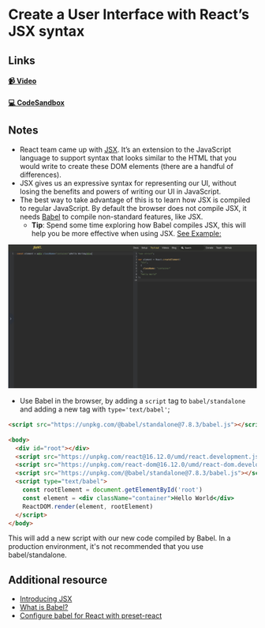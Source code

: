 # Create a User Interface with React’s JSX syntax

## Links

#### [📹 Video]()

#### [💻 CodeSandbox](https://codesandbox.io/s/github/kentcdodds/beginners-guide-to-react/tree/codesandbox/03-jsx?from-embed)

## Notes

- React team came up with [JSX](https://reactjs.org/docs/introducing-jsx.html). It’s an extension to the JavaScript language to support syntax that looks similar to the HTML that you would write to create these DOM elements (there are a handful of differences).
- JSX gives us an expressive syntax for representing our UI, without losing the benefits and powers of writing our UI in JavaScript.
- The best way to take advantage of this is to learn how JSX is compiled to regular JavaScript. By default the browser does not compile JSX, it needs [Babel](https://babeljs.io) to compile non-standard features, like JSX.
  - **Tip**: Spend some time exploring how Babel compiles JSX, this will help you be more effective when using JSX. [See Example:](https://babeljs.io/repl#?browsers=&build=&builtIns=false&spec=false&loose=false&code_lz=ATDGHsDsGcBdgKYBsEFsGXgXmAHgCYCWAbmEgIbTQBy56WARBJuYZAgE4MB8AEsknDAA6uA5J8uAPRFi3IA&debug=false&forceAllTransforms=false&shippedProposals=false&circleciRepo=&evaluate=false&fileSize=false&timeTravel=false&sourceType=module&lineWrap=false&presets=es2015%2Creact%2Cstage-2&prettier=true&targets=&version=7.8.7&externalPlugins=)

![](./images/babel.png)

- Use Babel in the browser, by adding a `script` tag to `babel/standalone` and adding a new tag with `type='text/babel'`;

```html
<script src="https://unpkg.com/@babel/standalone@7.8.3/babel.js"></script>
```

```html
<body>
  <div id="root"></div>
  <script src="https://unpkg.com/react@16.12.0/umd/react.development.js"></script>
  <script src="https://unpkg.com/react-dom@16.12.0/umd/react-dom.development.js"></script>
  <script src="https://unpkg.com/@babel/standalone@7.8.3/babel.js"></script>
  <script type="text/babel">
    const rootElement = document.getElementById('root')
    const element = <div className="container">Hello World</div>
    ReactDOM.render(element, rootElement)
  </script>
</body>
```

This will add a new script with our new code compiled by Babel. In a production environment, it's not recommended that you use babel/standalone.

## Additional resource
- [Introducing JSX](https://reactjs.org/docs/introducing-jsx.html)
- [What is Babel?](https://babeljs.io/docs/en/)
- [Configure babel for React with preset-react](https://egghead.io/lessons/react-configure-babel-for-react-with-preset-react)
